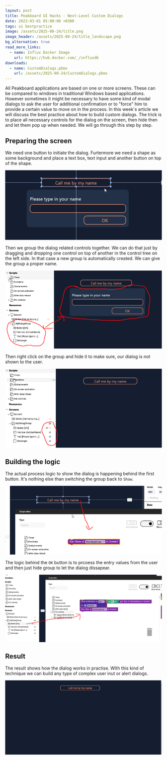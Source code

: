 ```yaml
---
layout: post
title: Peakboard UI Hacks - Next-Level Custom Dialogs
date: 2023-03-01 05:00:00 +0300
tags: ui bestpractice
image: /assets/2025-08-24/title.png
image_header: /assets/2025-08-24/title_landscape.png
bg_alternative: true
read_more_links:
  - name: Influx Docker Image
    url: https://hub.docker.com/_/influxdb
downloads:
  - name: CustomDialogs.pbmx
    url: /assets/2025-08-24/CustomDialogs.pbmx
---
```

All Peakboard applications are based on one or more screens. These can be compared to windows in traditional Windows based applications. However sometimes it might be necessary to have some kind of modal dialogs to ask the user for additional confirmation or to "force" him to provide a certain value to move on in the process.
In this week's article we will discuss the best practice about how to build custom dialogs. The trick is to place all necessary controls for the dialog on the screen, then hide then and let them pop up when needed. We will go through this step by step.

## Preparing the screen

We need one button to initiate the dialog. Furtermore we need a shape as some background and place a text box, text input and another button on top of the shape.

![image](/assets/2025-08-24/010.png)

Then we group the dialog related controls together. We can do that just by dragging and dropping one control on top of another in the control tree on the left side. In that case a new group is automatically created. We can give the group a proper name.

![image](/assets/2025-08-24/020.png)

Then right click on the group and hide it to make sure, our dialog is not shown to the user.

![image](/assets/2025-08-24/030.png)

## Building the logic

The actual process logic to show the dialog is happening behind the first button. It's nothing else than switching the group back to `Show`.

![image](/assets/2025-08-24/040.png)

The logic behind the `OK` button is to prcoess the entry values from the user and then just hide group to let the dialog dissapear.

![image](/assets/2025-08-24/050.png)

## Result

The result shows how the dialog works in practise. WIth this kind of technique we can build any type of complex user inut or alert dialogs.

![image](/assets/2025-08-24/result.gif)